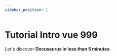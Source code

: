 ```yaml
---
sidebar_position: 1
---
```


# Tutorial Intro  vue 999

Let's discover **Docusaurus in less than 5 minutes**.
